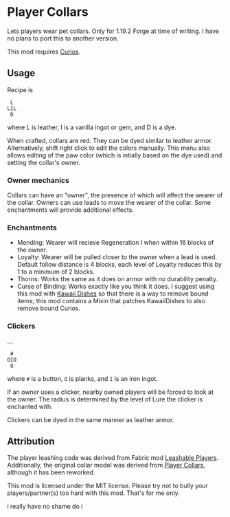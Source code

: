 # Player Collars

Lets players wear pet collars. Only for 1.19.2 Forge at time of writing. I have no plans to port this to another version.

This mod requires [Curios](https://www.curseforge.com/minecraft/mc-mods/curios).

## Usage

Recipe is
```
 L 
LIL
 D 
```

where L is leather, I is a vanilla ingot or gem, and D is a dye.

When crafted, collars are red. They can be dyed similar to leather armor. Alternatively, shift right click to edit the colors manually. This menu also allows editing of the paw color (which is intially based on the dye used) and setting the collar's owner.

### Owner mechanics

Collars can have an "owner", the presence of which will affect the wearer of the collar. Owners can use leads to move the wearer of the collar. Some enchantments will provide additional effects.

### Enchantments

- Mending: Wearer will recieve Regeneration I when within 16 blocks of the owner.
- Loyalty: Wearer will be pulled closer to the owner when a lead is used. Default follow distance is 4 blocks, each level of Loyalty reduces this by 1 to a minimum of 2 blocks.
- Thorns: Works the same as it does on armor with no durability penalty.
- Curse of Binding: Works exactly like you think it does. I suggest using this mod with [Kawaii Dishes](https://www.curseforge.com/minecraft/mc-mods/kawaii-dishes) so that there is a way to remove bound items; this mod contains a Mixin that patches KawaiiDishes to also remove bound Curios.

### Clickers

...
```
 # 
OIO
 O
```

where `#` is a button, `O` is planks, and `I` is an iron ingot.

If an owner uses a clicker, nearby owned players will be forced to look at the owner. The radius is determined by the level of Lure the clicker is enchanted with.

Clickers can be dyed in the same manner as leather armor.

## Attribution

The player leashing code was derived from Fabric mod [Leashable Players](https://modrinth.com/mod/leashable-players). Additionally, the original collar model was derived from [Player Collars](https://www.curseforge.com/minecraft/mc-mods/player-collars), although it has been reworked.

This mod is licensed under the MIT license. Please try not to bully your players/partner(s) too hard with this mod. That's for me only.

i really have no shame do i
